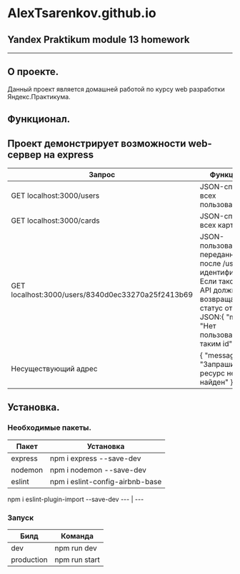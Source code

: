 # AlexTsarenkov.github.io
## Yandex Praktikum module 13 homework
-----
## О проекте. 
Данный проект является домашней работой по курсу web разработки Яндекс.Практикума.
## Функционал. 
Проект демонстрирует возможности web-сервер на express
-----
 Запрос | Функционал
 --- | ---
 GET localhost:3000/users	| JSON-список всех пользователей 
 GET localhost:3000/cards	| JSON-список всех карточек      
 GET localhost:3000/users/8340d0ec33270a25f2413b69	| JSON-пользователя с переданным после /users идентификатором. Если такого нет, API должно возвращать 404 статус ответа и JSON:{ "message": "Нет пользователя с таким id" } 
Несуществующий адрес	| { "message": "Запрашиваемый ресурс не найден" }
## Установка.
### Необходимые пакеты.
Пакет | Установка
--- | ---
express | npm i express --save-dev
nodemon | npm i nodemon --save-dev
eslint | npm i eslint-config-airbnb-base 
npm i eslint-plugin-import --save-dev
--- | ---

### Запуск
Билд | Команда
--- | ---
dev | npm run dev
production | npm run start

